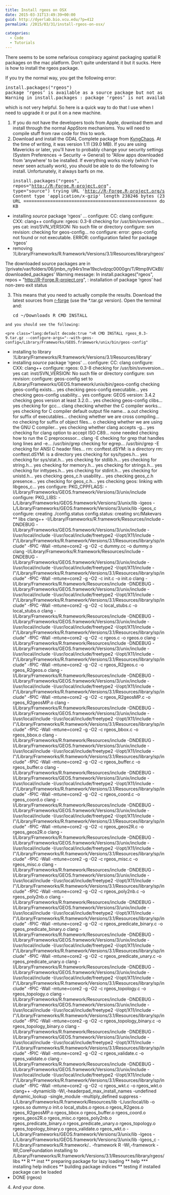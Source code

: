 ```yaml
---
title: Install rgeos on OSX
date: 2015-03-31T13:49:39+00:00
guid: http://dyerlab.bio.vcu.edu/?p=412
permalink: /2015/03/31/install-rgeos-on-osx/

categories:
  - Code
  - Tutorials
---
```

There seems to be some nefarious conspiracy against packaging spatial R packages on the mac platform. Don't quite understand it but it sucks.  Here is how to install the rgeos package.

If you try the normal way, you get the following error:

<pre class="lang:default decode:true">install.packages("rgeos")
package ‘rgeos’ is available as a source package but not as a binary
Warning in install.packages : package ‘rgeos’ is not available (as a binary package for R version 3.1.3)</pre>

which is not very helpful.  <!--more-->So here is a quick way to do that I use when I need to upgrade it or put it on a new machine.

  1. If you do not have the developers tools from Apple, download them and install through the normal AppStore mechanisms.  You will need to compile stuff from raw code for this to work.
  2. Download and install the GDAL Complete package from [KyngChaos](http://www.kyngchaos.com/software:frameworks ).  At the time of writing, it was version 1.11 (39.0 MB).  If you are using Mavericks or later, you'll have to probably change your security settings (System Preferences -> Security -> General) to &#8220;Allow apps downloaded from &#8216;anywhere' to be installed. If everything works nicely (which I've never seen actually work), you should be able to do the following to install. Unfortunately, it always barfs on me. <pre class="lang:default decode:true">install.packages("rgeos", repos="http://R-Forge.R-project.org", type="source")
trying URL 'http://R-Forge.R-project.org/src/contrib/rgeos_0.3-9.tar.gz'
Content type 'application/x-gzip' length 238246 bytes (232 KB)
opened URL
==================================================
downloaded 232 KB

* installing *source* package ‘rgeos’ ...
configure: CC: clang
configure: CXX: clang++
configure: rgeos: 0.3-8
checking for /usr/bin/svnversion... yes
cat: inst/SVN_VERSION: No such file or directory
configure: svn revision: 
checking for geos-config... no
configure: error: geos-config not found or not executable.
ERROR: configuration failed for package ‘rgeos’
* removing ‘/Library/Frameworks/R.framework/Versions/3.1/Resources/library/rgeos’

The downloaded source packages are in
	‘/private/var/folders/06/jmbn_ny94rs1nw19xclvdzqc0000gn/T/Rtmp9VCkBI/downloaded_packages’
Warning message:
In install.packages("rgeos", repos = "http://R-Forge.R-project.org",  :
  installation of package ‘rgeos’ had non-zero exit status
</pre>

  3. This means that you need to actually compile the results.  Download the latest sources from [r-forge](https://r-forge.r-project.org/R/?group_id=602) (use the *.tar.gz version).  Open the terminal and: <pre class="lang:default decode:true">cd ~/Downloads
R CMD INSTALL
</pre>
    
    and you should see the following:
    
    <pre class="lang:default decode:true ">R CMD INSTALL rgeos_0.3-9.tar.gz --configure-args="--with-geos-config=/Library/Frameworks/GEOS.framework/unix/bin/geos-config"
* installing to library ‘/Library/Frameworks/R.framework/Versions/3.1/Resources/library’
* installing *source* package ‘rgeos’ ...
configure: CC: clang
configure: CXX: clang++
configure: rgeos: 0.3-8
checking for /usr/bin/svnversion... yes
cat: inst/SVN_VERSION: No such file or directory
configure: svn revision: 
configure: geos-config set to /Library/Frameworks/GEOS.framework/unix/bin/geos-config
checking geos-config exists... yes
checking geos-config executable... yes
checking geos-config usability... yes
configure: GEOS version: 3.4.2
checking geos version at least 3.2.0... yes
checking geos-config clibs... yes
checking for gcc... clang
checking whether the C compiler works... yes
checking for C compiler default output file name... a.out
checking for suffix of executables... 
checking whether we are cross compiling... no
checking for suffix of object files... o
checking whether we are using the GNU C compiler... yes
checking whether clang accepts -g... yes
checking for clang option to accept ISO C89... none needed
checking how to run the C preprocessor... clang -E
checking for grep that handles long lines and -e... /usr/bin/grep
checking for egrep... /usr/bin/grep -E
checking for ANSI C header files... rm: conftest.dSYM: is a directory
rm: conftest.dSYM: is a directory
yes
checking for sys/types.h... yes
checking for sys/stat.h... yes
checking for stdlib.h... yes
checking for string.h... yes
checking for memory.h... yes
checking for strings.h... yes
checking for inttypes.h... yes
checking for stdint.h... yes
checking for unistd.h... yes
checking geos_c.h usability... yes
checking geos_c.h presence... yes
checking for geos_c.h... yes
checking geos: linking with libgeos_c... yes
configure: PKG_CPPFLAGS:  -I/Library/Frameworks/GEOS.framework/Versions/3/unix/include
configure: PKG_LIBS:  -L/Library/Frameworks/GEOS.framework/Versions/3/unix/lib -lgeos -L/Library/Frameworks/GEOS.framework/Versions/3/unix/lib -lgeos_c
configure: creating ./config.status
config.status: creating src/Makevars
** libs
clang++ -I/Library/Frameworks/R.framework/Resources/include -DNDEBUG -I/Library/Frameworks/GEOS.framework/Versions/3/unix/include -I/usr/local/include -I/usr/local/include/freetype2 -I/opt/X11/include -I"/Library/Frameworks/R.framework/Versions/3.1/Resources/library/sp/include"   -fPIC  -Wall -mtune=core2 -g -O2  -c dummy.cc -o dummy.o
clang -I/Library/Frameworks/R.framework/Resources/include -DNDEBUG -I/Library/Frameworks/GEOS.framework/Versions/3/unix/include -I/usr/local/include -I/usr/local/include/freetype2 -I/opt/X11/include -I"/Library/Frameworks/R.framework/Versions/3.1/Resources/library/sp/include"   -fPIC  -Wall -mtune=core2 -g -O2  -c init.c -o init.o
clang -I/Library/Frameworks/R.framework/Resources/include -DNDEBUG -I/Library/Frameworks/GEOS.framework/Versions/3/unix/include -I/usr/local/include -I/usr/local/include/freetype2 -I/opt/X11/include -I"/Library/Frameworks/R.framework/Versions/3.1/Resources/library/sp/include"   -fPIC  -Wall -mtune=core2 -g -O2  -c local_stubs.c -o local_stubs.o
clang -I/Library/Frameworks/R.framework/Resources/include -DNDEBUG -I/Library/Frameworks/GEOS.framework/Versions/3/unix/include -I/usr/local/include -I/usr/local/include/freetype2 -I/opt/X11/include -I"/Library/Frameworks/R.framework/Versions/3.1/Resources/library/sp/include"   -fPIC  -Wall -mtune=core2 -g -O2  -c rgeos.c -o rgeos.o
clang -I/Library/Frameworks/R.framework/Resources/include -DNDEBUG -I/Library/Frameworks/GEOS.framework/Versions/3/unix/include -I/usr/local/include -I/usr/local/include/freetype2 -I/opt/X11/include -I"/Library/Frameworks/R.framework/Versions/3.1/Resources/library/sp/include"   -fPIC  -Wall -mtune=core2 -g -O2  -c rgeos_R2geos.c -o rgeos_R2geos.o
clang -I/Library/Frameworks/R.framework/Resources/include -DNDEBUG -I/Library/Frameworks/GEOS.framework/Versions/3/unix/include -I/usr/local/include -I/usr/local/include/freetype2 -I/opt/X11/include -I"/Library/Frameworks/R.framework/Versions/3.1/Resources/library/sp/include"   -fPIC  -Wall -mtune=core2 -g -O2  -c rgeos_R2geosMP.c -o rgeos_R2geosMP.o
clang -I/Library/Frameworks/R.framework/Resources/include -DNDEBUG -I/Library/Frameworks/GEOS.framework/Versions/3/unix/include -I/usr/local/include -I/usr/local/include/freetype2 -I/opt/X11/include -I"/Library/Frameworks/R.framework/Versions/3.1/Resources/library/sp/include"   -fPIC  -Wall -mtune=core2 -g -O2  -c rgeos_bbox.c -o rgeos_bbox.o
clang -I/Library/Frameworks/R.framework/Resources/include -DNDEBUG -I/Library/Frameworks/GEOS.framework/Versions/3/unix/include -I/usr/local/include -I/usr/local/include/freetype2 -I/opt/X11/include -I"/Library/Frameworks/R.framework/Versions/3.1/Resources/library/sp/include"   -fPIC  -Wall -mtune=core2 -g -O2  -c rgeos_buffer.c -o rgeos_buffer.o
clang -I/Library/Frameworks/R.framework/Resources/include -DNDEBUG -I/Library/Frameworks/GEOS.framework/Versions/3/unix/include -I/usr/local/include -I/usr/local/include/freetype2 -I/opt/X11/include -I"/Library/Frameworks/R.framework/Versions/3.1/Resources/library/sp/include"   -fPIC  -Wall -mtune=core2 -g -O2  -c rgeos_coord.c -o rgeos_coord.o
clang -I/Library/Frameworks/R.framework/Resources/include -DNDEBUG -I/Library/Frameworks/GEOS.framework/Versions/3/unix/include -I/usr/local/include -I/usr/local/include/freetype2 -I/opt/X11/include -I"/Library/Frameworks/R.framework/Versions/3.1/Resources/library/sp/include"   -fPIC  -Wall -mtune=core2 -g -O2  -c rgeos_geos2R.c -o rgeos_geos2R.o
clang -I/Library/Frameworks/R.framework/Resources/include -DNDEBUG -I/Library/Frameworks/GEOS.framework/Versions/3/unix/include -I/usr/local/include -I/usr/local/include/freetype2 -I/opt/X11/include -I"/Library/Frameworks/R.framework/Versions/3.1/Resources/library/sp/include"   -fPIC  -Wall -mtune=core2 -g -O2  -c rgeos_misc.c -o rgeos_misc.o
clang -I/Library/Frameworks/R.framework/Resources/include -DNDEBUG -I/Library/Frameworks/GEOS.framework/Versions/3/unix/include -I/usr/local/include -I/usr/local/include/freetype2 -I/opt/X11/include -I"/Library/Frameworks/R.framework/Versions/3.1/Resources/library/sp/include"   -fPIC  -Wall -mtune=core2 -g -O2  -c rgeos_poly2nb.c -o rgeos_poly2nb.o
clang -I/Library/Frameworks/R.framework/Resources/include -DNDEBUG -I/Library/Frameworks/GEOS.framework/Versions/3/unix/include -I/usr/local/include -I/usr/local/include/freetype2 -I/opt/X11/include -I"/Library/Frameworks/R.framework/Versions/3.1/Resources/library/sp/include"   -fPIC  -Wall -mtune=core2 -g -O2  -c rgeos_predicate_binary.c -o rgeos_predicate_binary.o
clang -I/Library/Frameworks/R.framework/Resources/include -DNDEBUG -I/Library/Frameworks/GEOS.framework/Versions/3/unix/include -I/usr/local/include -I/usr/local/include/freetype2 -I/opt/X11/include -I"/Library/Frameworks/R.framework/Versions/3.1/Resources/library/sp/include"   -fPIC  -Wall -mtune=core2 -g -O2  -c rgeos_predicate_unary.c -o rgeos_predicate_unary.o
clang -I/Library/Frameworks/R.framework/Resources/include -DNDEBUG -I/Library/Frameworks/GEOS.framework/Versions/3/unix/include -I/usr/local/include -I/usr/local/include/freetype2 -I/opt/X11/include -I"/Library/Frameworks/R.framework/Versions/3.1/Resources/library/sp/include"   -fPIC  -Wall -mtune=core2 -g -O2  -c rgeos_topology.c -o rgeos_topology.o
clang -I/Library/Frameworks/R.framework/Resources/include -DNDEBUG -I/Library/Frameworks/GEOS.framework/Versions/3/unix/include -I/usr/local/include -I/usr/local/include/freetype2 -I/opt/X11/include -I"/Library/Frameworks/R.framework/Versions/3.1/Resources/library/sp/include"   -fPIC  -Wall -mtune=core2 -g -O2  -c rgeos_topology_binary.c -o rgeos_topology_binary.o
clang -I/Library/Frameworks/R.framework/Resources/include -DNDEBUG -I/Library/Frameworks/GEOS.framework/Versions/3/unix/include -I/usr/local/include -I/usr/local/include/freetype2 -I/opt/X11/include -I"/Library/Frameworks/R.framework/Versions/3.1/Resources/library/sp/include"   -fPIC  -Wall -mtune=core2 -g -O2  -c rgeos_validate.c -o rgeos_validate.o
clang -I/Library/Frameworks/R.framework/Resources/include -DNDEBUG -I/Library/Frameworks/GEOS.framework/Versions/3/unix/include -I/usr/local/include -I/usr/local/include/freetype2 -I/opt/X11/include -I"/Library/Frameworks/R.framework/Versions/3.1/Resources/library/sp/include"   -fPIC  -Wall -mtune=core2 -g -O2  -c rgeos_wkt.c -o rgeos_wkt.o
clang++ -dynamiclib -Wl,-headerpad_max_install_names -undefined dynamic_lookup -single_module -multiply_defined suppress -L/Library/Frameworks/R.framework/Resources/lib -L/usr/local/lib -o rgeos.so dummy.o init.o local_stubs.o rgeos.o rgeos_R2geos.o rgeos_R2geosMP.o rgeos_bbox.o rgeos_buffer.o rgeos_coord.o rgeos_geos2R.o rgeos_misc.o rgeos_poly2nb.o rgeos_predicate_binary.o rgeos_predicate_unary.o rgeos_topology.o rgeos_topology_binary.o rgeos_validate.o rgeos_wkt.o -L/Library/Frameworks/GEOS.framework/Versions/3/unix/lib -lgeos -L/Library/Frameworks/GEOS.framework/Versions/3/unix/lib -lgeos_c -F/Library/Frameworks/R.framework/.. -framework R -Wl,-framework -Wl,CoreFoundation
installing to /Library/Frameworks/R.framework/Versions/3.1/Resources/library/rgeos/libs
** R
** inst
** preparing package for lazy loading
** help
*** installing help indices
** building package indices
** testing if installed package can be loaded
* DONE (rgeos)
</pre>

  4. And your done.